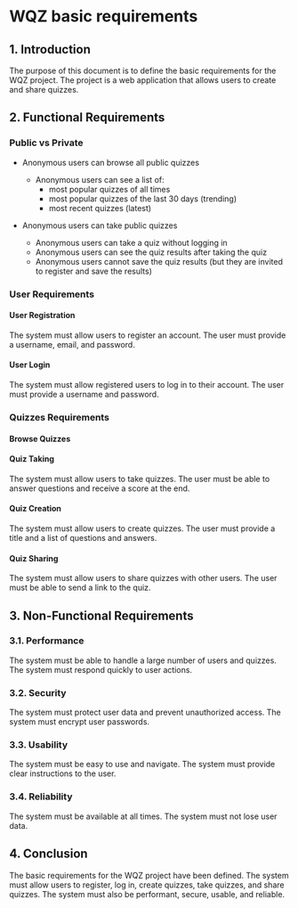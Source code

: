 # WQZ basic requirements

## 1. Introduction

The purpose of this document is to define the basic requirements for the WQZ project. The project is a web application that allows users to create and share quizzes.

## 2. Functional Requirements

### Public vs Private 

- Anonymous users can browse all public quizzes
  - Anonymous users can see a list of:
    - most popular quizzes of all times
    - most popular quizzes of the last 30 days (trending)
    - most recent quizzes (latest)

- Anonymous users can take public quizzes
  - Anonymous users can take a quiz without logging in
  - Anonymous users can see the quiz results after taking the quiz
  - Anonymous users cannot save the quiz results (but they are invited to register and save the results)


### User Requirements

#### User Registration
The system must allow users to register an account. The user must provide a username, email, and password.

#### User Login

The system must allow registered users to log in to their account. The user must provide a username and password.

### Quizzes Requirements

#### Browse Quizzes


#### Quiz Taking

The system must allow users to take quizzes. The user must be able to answer questions and receive a score at the end.

#### Quiz Creation

The system must allow users to create quizzes. The user must provide a title and a list of questions and answers.

#### Quiz Sharing

The system must allow users to share quizzes with other users. The user must be able to send a link to the quiz.



## 3. Non-Functional Requirements

### 3.1. Performance

The system must be able to handle a large number of users and quizzes. The system must respond quickly to user actions.

### 3.2. Security

The system must protect user data and prevent unauthorized access. The system must encrypt user passwords.

### 3.3. Usability

The system must be easy to use and navigate. The system must provide clear instructions to the user.

### 3.4. Reliability

The system must be available at all times. The system must not lose user data.

## 4. Conclusion

The basic requirements for the WQZ project have been defined. The system must allow users to register, log in, create quizzes, take quizzes, and share quizzes. The system must also be performant, secure, usable, and reliable.
```

